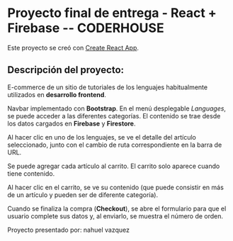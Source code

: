 
# Proyecto final de entrega - React + Firebase -- CODERHOUSE

Este proyecto se creó con [Create React App](https://github.com/facebook/create-react-app).

## Descripción del proyecto:

E-commerce de un sitio de tutoriales de los lenguajes habitualmente utilizados en **desarrollo frontend**.

Navbar implementado con **Bootstrap**. En el menú desplegable *Languages*, se puede acceder a las diferentes categorías. El contenido se trae desde los datos cargados en **Firebase** y **Firestore**.  

Al hacer clic en uno de los lenguajes, se ve el detalle del artículo seleccionado, junto con el cambio de ruta correspondiente en la barra de URL.  

Se puede agregar cada artículo al carrito. El carrito solo aparece cuando tiene contenido.  

Al hacer clic en el carrito, se ve su contenido (que puede consistir en más de un artículo y pueden ser de diferente categoría). 

Cuando se finaliza la compra (**Checkout**), se abre el formulario para que el usuario complete sus datos y, al enviarlo, se muestra el número de orden.



Proyecto presentado por: nahuel vazquez 
